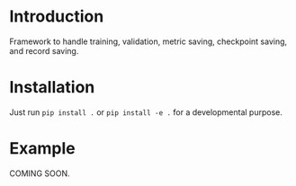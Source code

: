 # Introduction

Framework to handle training, validation, metric saving, checkpoint saving, and record saving.

# Installation

Just run `pip install .`  or `pip install -e .` for a developmental purpose.

# Example

COMING SOON.
